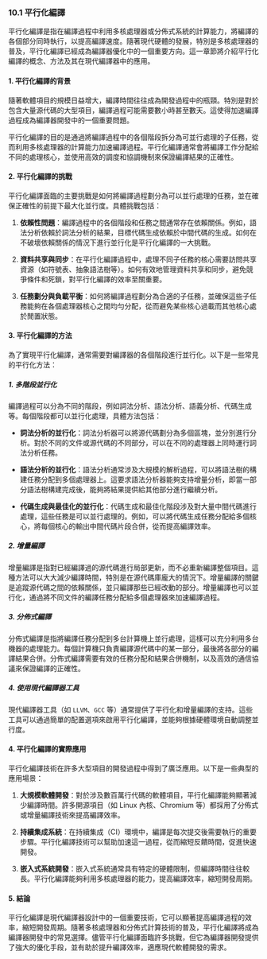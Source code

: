 ### 10.1 平行化編譯

平行化編譯是指在編譯過程中利用多核處理器或分佈式系統的計算能力，將編譯的各個部分同時執行，以提高編譯速度。隨著現代硬體的發展，特別是多核處理器的普及，平行化編譯已經成為編譯器優化中的一個重要方向。這一章節將介紹平行化編譯的概念、方法及其在現代編譯器中的應用。

#### 1. 平行化編譯的背景

隨著軟體項目的規模日益增大，編譯時間往往成為開發過程中的瓶頸。特別是對於包含大量源代碼的大型項目，編譯過程可能需要數小時甚至數天。這使得加速編譯過程成為編譯器開發中的一個重要問題。

平行化編譯的目的是通過將編譯過程中的各個階段拆分為可並行處理的子任務，從而利用多核處理器的計算能力加速編譯過程。平行化編譯通常會將編譯工作分配給不同的處理核心，並使用高效的調度和協調機制來保證編譯結果的正確性。

#### 2. 平行化編譯的挑戰

平行化編譯面臨的主要挑戰是如何將編譯過程劃分為可以並行處理的任務，並在確保正確性的前提下最大化並行度。具體挑戰包括：

1. **依賴性問題**：編譯過程中的各個階段和任務之間通常存在依賴關係。例如，語法分析依賴於詞法分析的結果，目標代碼生成依賴於中間代碼的生成。如何在不破壞依賴關係的情況下進行並行化是平行化編譯的一大挑戰。
   
2. **資料共享與同步**：在平行化編譯過程中，處理不同子任務的核心需要訪問共享資源（如符號表、抽象語法樹等）。如何有效地管理資料共享和同步，避免競爭條件和死鎖，對平行化編譯的效率至關重要。

3. **任務劃分與負載平衡**：如何將編譯過程劃分為合適的子任務，並確保這些子任務能夠在各個處理器核心之間均勻分配，從而避免某些核心過載而其他核心處於閒置狀態。

#### 3. 平行化編譯的方法

為了實現平行化編譯，通常需要對編譯器的各個階段進行並行化。以下是一些常見的平行化方法：

##### 1. **多階段並行化**

編譯過程可以分為不同的階段，例如詞法分析、語法分析、語義分析、代碼生成等。每個階段都可以並行化處理，具體方法包括：

- **詞法分析的並行化**：詞法分析器可以將源代碼劃分為多個區塊，並分別進行分析。對於不同的文件或源代碼的不同部分，可以在不同的處理器上同時運行詞法分析任務。
  
- **語法分析的並行化**：語法分析通常涉及大規模的解析過程，可以將語法樹的構建任務分配到多個處理器上。這要求語法分析器能夠支持增量分析，即當一部分語法樹構建完成後，能夠將結果提供給其他部分進行繼續分析。

- **代碼生成與最佳化的並行化**：代碼生成和最佳化階段涉及對大量中間代碼進行處理，這些任務是可以並行處理的。例如，可以將代碼生成任務分配給多個核心，將每個核心的輸出中間代碼片段合併，從而提高編譯效率。

##### 2. **增量編譯**

增量編譯是指對已經編譯過的源代碼進行局部更新，而不必重新編譯整個項目。這種方法可以大大減少編譯時間，特別是在源代碼庫龐大的情況下。增量編譯的關鍵是追蹤源代碼之間的依賴關係，並只編譯那些已經改動的部分。增量編譯也可以並行化，通過將不同文件的編譯任務分配給多個處理器來加速編譯過程。

##### 3. **分佈式編譯**

分佈式編譯是指將編譯任務分配到多台計算機上並行處理，這樣可以充分利用多台機器的處理能力。每個計算機只負責編譯源代碼中的某一部分，最後將各部分的編譯結果合併。分佈式編譯需要有效的任務分配和結果合併機制，以及高效的通信協議來保證編譯的正確性。

##### 4. **使用現代編譯器工具**

現代編譯器工具（如 `LLVM`、`GCC` 等）通常提供了平行化和增量編譯的支持。這些工具可以通過簡單的配置選項來啟用平行化編譯，並能夠根據硬體環境自動調整並行度。

#### 4. 平行化編譯的實際應用

平行化編譯技術在許多大型項目的開發過程中得到了廣泛應用。以下是一些典型的應用場景：

1. **大規模軟體開發**：對於涉及數百萬行代碼的軟體項目，平行化編譯能夠顯著減少編譯時間。許多開源項目（如 Linux 內核、Chromium 等）都採用了分佈式或增量編譯技術來提高編譯效率。

2. **持續集成系統**：在持續集成（CI）環境中，編譯是每次提交後需要執行的重要步驟。平行化編譯技術可以幫助加速這一過程，從而縮短反饋時間，促進快速開發。

3. **嵌入式系統開發**：嵌入式系統通常具有特定的硬體限制，但編譯時間往往較長。平行化編譯能夠利用多核處理器的能力，提高編譯效率，縮短開發周期。

#### 5. 結論

平行化編譯是現代編譯器設計中的一個重要技術，它可以顯著提高編譯過程的效率，縮短開發周期。隨著多核處理器和分佈式計算技術的普及，平行化編譯將成為編譯器開發中的常見選擇。儘管平行化編譯面臨許多挑戰，但它為編譯器開發提供了強大的優化手段，並有助於提升編譯效率，適應現代軟體開發的需求。
